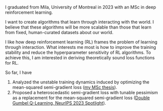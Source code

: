 I graduated from Mila, University of Montreal in 2023 with an MSc in deep reinforcement learning.

I want to create algorithms that learn through interacting with the world.
I believe that these algorithms will be more scalable than those that learn from fixed, human-curated datasets about our world.

I like how deep reinforcement learning (RL) frames the problem of learning through interaction.
What interests me most is how to improve the training stability and reduce the hyperparameter sensitivity of RL algorithms.
To achieve this, I am interested in deriving theoretically sound loss functions for RL.

So far, I have
1. Analyzed the unstable training dynamics induced by optimizing the mean-squared semi-gradient loss ([my MSc thesis](https://papyrus.bib.umontreal.ca/xmlui/bitstream/handle/1866/32085/Hui_David_Yu-Tung_2022_memoire.pdf?sequence=2)).
2. Proposed a heteroscedastic semi-gradient loss with tunable pessimism as a replacement for the mean-squared semi-gradient loss ([Double Gumbel Q-Learning, NeurIPS 2023 Spotlight](https://openreview.net/forum?id=UdaTyy0BNB)).
